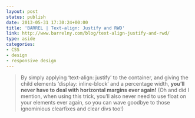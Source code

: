 ```yaml
---
layout: post
status: publish
date: 2013-05-31 17:30:24+00:00
title: 'BARREL | Text-align: Justify and RWD'
link: http://www.barrelny.com/blog/text-align-justify-and-rwd/
type: aside
categories:
- CSS
- design
- responsive design
---
```


> 
  
> 
> By simply applying ‘text-align: justify’ to the container, and giving the child elements ‘display: inline-block’ and a percentage width, **you’ll never have to deal with horizontal margins ever again!** (Oh and did I mention, when using this trick, you’ll also never need to use float on your elements ever again, so you can wave goodbye to those ignominious clearfixes and clear divs too!)
> 
> 

